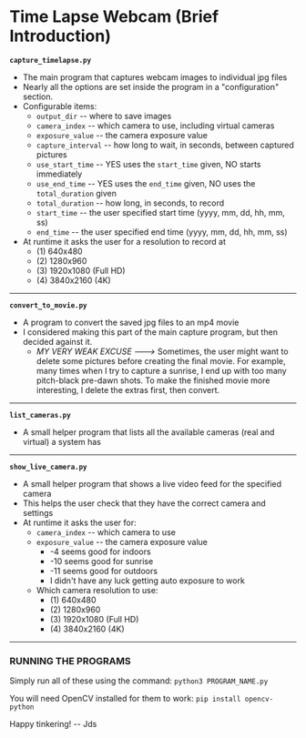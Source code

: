 # Time Lapse Webcam (Brief Introduction)

**`capture_timelapse.py`**

* The main program that captures webcam images to individual jpg files
* Nearly all the options are set inside the program in a "configuration" section.
* Configurable items:
	* `output_dir` -- where to save images
	* `camera_index` -- which camera to use, including virtual cameras
	* `exposure_value` -- the camera exposure value
	* `capture_interval` -- how long to wait, in seconds, between captured pictures
	* `use_start_time` -- YES uses the `start_time` given, NO starts immediately
	* `use_end_time` -- YES uses the `end_time` given, NO uses the `total_duration` given
	* `total_duration` -- how long, in seconds, to record
	* `start_time` -- the user specified start time (yyyy, mm, dd, hh, mm, ss)
	* `end_time` -- the user specified end time (yyyy, mm, dd, hh, mm, ss)
* At runtime it asks the user for a resolution to record at
	*  (1)  640x480
	*  (2) 1280x960
	*  (3) 1920x1080 (Full HD)
	*  (4) 3840x2160 (4K)

---

**`convert_to_movie.py`**

* A program to convert the saved jpg files to an mp4 movie
* I considered making this part of the main capture program, but then decided against it.
	* *MY VERY WEAK EXCUSE --->*  Sometimes, the user might want to delete some pictures before creating the final movie. For example, many times when I try to capture a sunrise, I end up with too many pitch-black pre-dawn shots. To make the finished movie more interesting, I delete the extras first, then convert.

---

**`list_cameras.py`**

* A small helper program that lists all the available cameras (real and virtual) a system has

---

**`show_live_camera.py`**

* A small helper program that shows a live video feed for the specified camera
* This helps the user check that they have the correct camera and settings
* At runtime it asks the user for:
	* `camera_index` -- which camera to use
	* `exposure_value` -- the camera exposure value
		* -4 seems good for indoors
		* -10 seems good for sunrise
		* -11 seems good for outdoors
		* I didn't have any luck getting auto exposure to work
	* Which camera resolution to use:
		*  (1)  640x480
		*  (2) 1280x960
		*  (3) 1920x1080 (Full HD)
		*  (4) 3840x2160 (4K)

---

### RUNNING THE PROGRAMS

Simply run all of these using the command:  `python3 PROGRAM_NAME.py`

You will need OpenCV installed for them to work: `pip install opencv-python`

Happy tinkering! -- Jds
